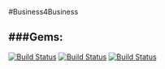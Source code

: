#Business4Business

###Gems:
-----
[![Build Status](https://img.shields.io/badge/Ruby-run-green.svg)](https://www.ruby-lang.org/es/)
[![Build Status](https://img.shields.io/badge/Rails-run-green.svg)](http://rubyonrails.org/)
[![Build Status](https://img.shields.io/badge/RSpec-run-green.svg)](http://rspec.info/)

